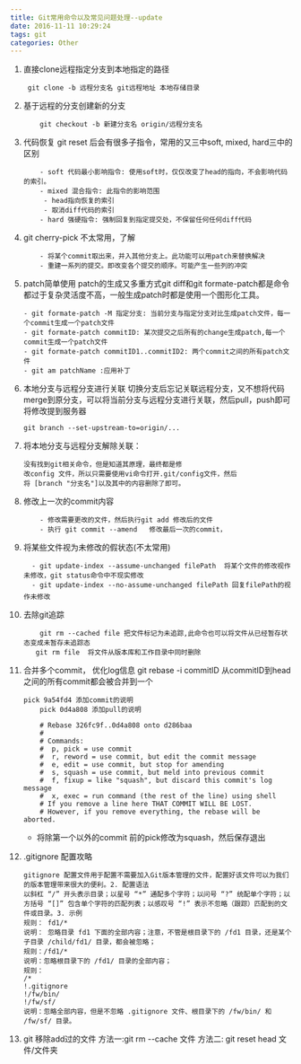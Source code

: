 ```yaml
---
title: Git常用命令以及常见问题处理--update
date: 2016-11-11 10:29:24
tags: git 
categories: Other
---
```

1. 直接clone远程指定分支到本地指定的路径
     ```
      git clone -b 远程分支名 git远程地址 本地存储目录
    ```

2.  基于远程的分支创建新的分支    
    ```
        git checkout -b 新建分支名 origin/远程分支名
    ```
3. 代码恢复
     git reset 后会有很多子指令，常用的又三中soft, mixed, hard三中的区别

    ```
        - soft 代码最小影响指令: 使用soft时，仅仅改变了head的指向，不会影响代码的索引。
        - mixed 混合指令: 此指令的影响范围
         - head指向恢复的索引
         - 取消diff代码的索引
        - hard 强硬指令: 强制回复到指定提交处，不保留任何任何diff代码  
    ```
4. git cherry-pick 不太常用，了解

    ```
        - 将某个commit取出来，并入其他分支上。此功能可以用patch来替换解决
        - 重建一系列的提交。即改变各个提交的顺序。可能产生一些列的冲突
    ```
5. patch简单使用
    patch的生成又多重方式git diff和git formate-patch都是命令都过于复杂灵活度不高，一般生成patch时都是使用一个图形化工具。

    ```
    - git formate-patch -M 指定分支: 当前分支与指定分支对比生成patch文件，每一个commit生成一个patch文件
    - git formate-patch commitID: 某次提交之后所有的change生成patch,每一个commit生成一个patch文件
    - git formate-patch commitID1..commitID2: 两个commit之间的所有patch文件
    - git am patchName :应用补丁    
    ```
6. 本地分支与远程分支进行关联
    切换分支后忘记关联远程分支，又不想将代码merge到原分支，可以将当前分支与远程分支进行关联，然后pull，push即可将修改提到服务器

    ```
    git branch --set-upstream-to=origin/...
    ```
7. 将本地分支与远程分支解除关联：
    ``` 
    没有找到git相关命令，但是知道其原理，最终都是修
    改config 文件，所以只需要使用vi命令打开.git/config文件，然后
    将 [branch "分支名"]以及其中的内容删除了即可。
    ```
8. 修改上一次的commit内容
    ```
        - 修改需要更改的文件，然后执行git add 修改后的文件
        - 执行 git commit --amend   修改最后一次的commit，
    ```
9. 将某些文件视为未修改的假状态(不太常用)
    ```
      - git update-index --assume-unchanged filePath  将某个文件的修改视作未修改，git status命令中不现实修改
      - git update-index --no-assume-unchanged filePath 回复filePath的视作未修改
    ```
10. 去除git追踪
    ```
        git rm --cached file 把文件标记为未追踪,此命令也可以将文件从已经暂存状态变成未暂存未追踪态
       git rm file  将文件从版本库和工作目录中同时删除
    ```
11. 合并多个commit， 优化log信息
 git rebase -i commitID   从commitID到head之间的所有commit都会被合并到一个

    ```
    pick 9a54fd4 添加commit的说明
        pick 0d4a808 添加pull的说明
    
        # Rebase 326fc9f..0d4a808 onto d286baa
        #
        # Commands:
        #  p, pick = use commit
        #  r, reword = use commit, but edit the commit message
        #  e, edit = use commit, but stop for amending
        #  s, squash = use commit, but meld into previous commit
        #  f, fixup = like "squash", but discard this commit's log message
        #  x, exec = run command (the rest of the line) using shell
        # If you remove a line here THAT COMMIT WILL BE LOST.
        # However, if you remove everything, the rebase will be aborted.
    ```
    - 将除第一个以外的commit 前的pick修改为squash，然后保存退出
12. .gitignore 配置攻略
    ```
    gitignore 配置文件用于配置不需要加入Git版本管理的文件，配置好该文件可以为我们的版本管理带来很大的便利。2. 配置语法
    以斜杠 “/” 开头表示目录；以星号 “*” 通配多个字符；以问号 “?” 统配单个字符；以方括号 “[]” 包含单个字符的匹配列表；以感叹号 “!” 表示不忽略（跟踪）匹配到的文件或目录。3. 示例
    规则： fd1/*
    说明： 忽略目录 fd1 下面的全部内容；注意，不管是根目录下的 /fd1 目录，还是某个子目录 /child/fd1/ 目录，都会被忽略；
    规则：/fd1/*
    说明：忽略根目录下的 /fd1/ 目录的全部内容；
    规则：
    /*
    !.gitignore
    !/fw/bin/
    !/fw/sf/
    说明：忽略全部内容，但是不忽略 .gitignore 文件、根目录下的 /fw/bin/ 和 /fw/sf/ 目录。
    ```

13. git 移除add过的文件
方法一:git  rm --cache 文件
方法二: git reset head 文件/文件夹


